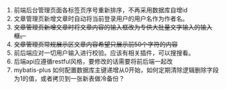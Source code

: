 1. 前端后台管理页面各标签页序号重新排序，不再采用数据库自增id
2. 文章管理页新增文章时自动将当前登录用户的用户名作为作者名。
3. ~~文章管理页新增文章时将文章内容的输入框改为专供大批量文字输入的输入框。~~
4. ~~文章管理页常规展示区文章内容希望只展示前50个字符的内容~~
5. 前后端应对一切用户输入进行校验。应该有相关插件，可以搜搜看。
6. 后端api应遵循restful风格，要修改的话需要将前后端一起改
7. mybatis-plus 如何配置数据库主键递增从0开始，如何定期清除逻辑删除字段为1的值，或者拷贝到一张新表做冷备份？
